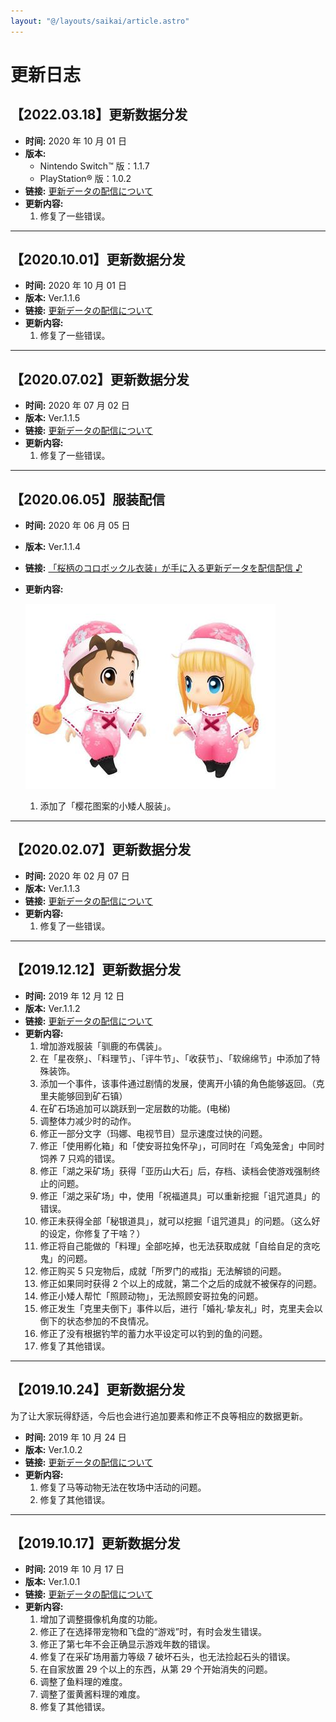 ```yaml
---
layout: "@/layouts/saikai/article.astro"
---
```


# 更新日志

## 【2022.03.18】更新数据分发

- **时间:** 2020 年 10 月 01 日
- **版本:**
  - Nintendo Switch™ 版：1.1.7
  - PlayStation® 版：1.0.2
- **链接:** [更新データの配信について](https://news-bokumono.marv.jp/article/14573)
- **更新内容:**
  1. 修复了一些错误。

---

## 【2020.10.01】更新数据分发

- **时间:** 2020 年 10 月 01 日
- **版本:** Ver.1.1.6
- **链接:** [更新データの配信について](https://news-bokumono.marv.jp/article/10439)
- **更新内容:**
  1. 修复了一些错误。

---

## 【2020.07.02】更新数据分发

- **时间:** 2020 年 07 月 02 日
- **版本:** Ver.1.1.5
- **链接:** [更新データの配信について](https://news-bokumono.marv.jp/article/10082)
- **更新内容:**
  1. 修复了一些错误。

---

## 【2020.06.05】服装配信

- **时间:** 2020 年 06 月 05 日
- **版本:** Ver.1.1.4
- **链接:** [「桜柄のコロボックル衣装」が手に入る更新データを配信配信 ♪](https://news-bokumono.marv.jp/article/9972)
- **更新内容:**

  ![](_update-1.1.4.jpg)

  1. 添加了「樱花图案的小矮人服装」。

---

## 【2020.02.07】更新数据分发

- **时间:** 2020 年 02 月 07 日
- **版本:** Ver.1.1.3
- **链接:** [更新データの配信について](https://news-bokumono.marv.jp/article/9393)
- **更新内容:**
  1. 修复了一些错误。

---

## 【2019.12.12】更新数据分发

- **时间:** 2019 年 12 月 12 日
- **版本:** Ver.1.1.2
- **链接:** [更新データの配信について](https://news-bokumono.marv.jp/article/8946)
- **更新内容:**
  1. 增加游戏服装「驯鹿的布偶装」。
  2. 在「星夜祭」、「料理节」、「评牛节」、「收获节」、「软绵绵节」中添加了特殊装饰。
  3. 添加一个事件，该事件通过剧情的发展，使离开小镇的角色能够返回。（克里夫能够回到矿石镇）
  4. 在矿石场追加可以跳跃到一定层数的功能。(电梯)
  5. 调整体力减少时的动作。
  6. 修正一部分文字（玛娜、电视节目）显示速度过快的问题。
  7. 修正「使用孵化箱」和「使安哥拉兔怀孕」，可同时在「鸡兔笼舍」中同时饲养 7 只鸡的错误。
  8. 修正「湖之采矿场」获得「亚历山大石」后，存档、读档会使游戏强制终止的问题。
  9. 修正「湖之采矿场」中，使用「祝福道具」可以重新挖掘「诅咒道具」的错误。
  10. 修正未获得全部「秘银道具」，就可以挖掘「诅咒道具」的问题。（这么好的设定，你修复了干啥？）
  11. 修正将自己能做的「料理」全部吃掉，也无法获取成就「自给自足的贪吃鬼」的问题。
  12. 修正购买 5 只宠物后，成就「所罗门的戒指」无法解锁的问题。
  13. 修正如果同时获得 2 个以上的成就，第二个之后的成就不被保存的问题。
  14. 修正小矮人帮忙「照顾动物」，无法照顾安哥拉兔的问题。
  15. 修正发生「克里夫倒下」事件以后，进行「婚礼·挚友礼」时，克里夫会以倒下的状态参加的不良情况。
  16. 修正了没有根据钓竿的蓄力水平设定可以钓到的鱼的问题。
  17. 修复了其他错误。

---

## 【2019.10.24】更新数据分发

为了让大家玩得舒适，今后也会进行追加要素和修正不良等相应的数据更新。

- **时间:** 2019 年 10 月 24 日
- **版本:** Ver.1.0.2
- **链接:** [更新データの配信について](https://news-bokumono.marv.jp/article/8500)
- **更新内容:**
  1. 修复了马等动物无法在牧场中活动的问题。
  2. 修复了其他错误。

---

## 【2019.10.17】更新数据分发

- **时间:** 2019 年 10 月 17 日
- **版本:** Ver.1.0.1
- **链接:** [更新データの配信について](https://news-bokumono.marv.jp/article/8438)
- **更新内容:**
  1. 增加了调整摄像机角度的功能。
  2. 修正了在选择带宠物和飞盘的“游戏”时，有时会发生错误。
  3. 修正了第七年不会正确显示游戏年数的错误。
  4. 修复了在采矿场用蓄力等级 7 破坏石头，也无法捡起石头的错误。
  5. 在自家放置 29 个以上的东西，从第 29 个开始消失的问题。
  6. 调整了鱼料理的难度。
  7. 调整了蛋黄酱料理的难度。
  8. 修复了其他错误。

